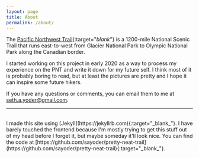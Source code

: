 ```yaml
---
layout: page
title: About
permalink: /about/
---
```


The [Pacific Northwest Trail](https://www.pnt.org){:target="_blank_"} is a 1200-mile National Scenic Trail
that runs east-to-west from Glacier National Park to Olympic National Park along
the Canadian border.

I started working on this project in early 2020 as a way to process my
experience on the PNT and write it down for my future self.  I think most of it
is probably boring to read, but at least the pictures are pretty and I hope it
can inspire some future hikers.

If you have any questions or comments, you can email them to me at
[seth.a.yoder@gmail.com](mailto:seth.a.yoder@gmail.com).

---
<br>
I made this site using [Jekyll](https://jekyllrb.com){:target="_blank_"}. I have barely touched the
frontend because I'm mostly trying to get this stuff out of my head before I
forget it, but maybe someday it'll look nice. You can find the code at
[https://github.com/sayoder/pretty-neat-trail](https://github.com/sayoder/pretty-neat-trail){:target="_blank_"}.
